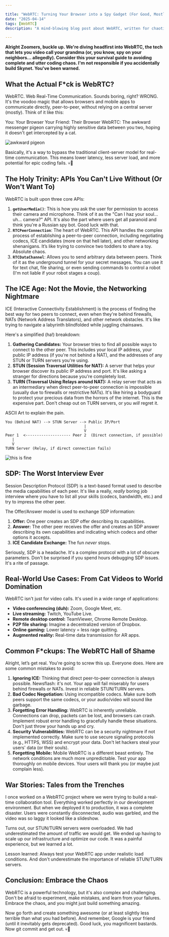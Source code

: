 ```yaml
---

title: "WebRTC: Turning Your Browser into a Spy Gadget (For Good, Mostly)"
date: "2025-04-14"
tags: [WebRTC]
description: "A mind-blowing blog post about WebRTC, written for chaotic Gen Z engineers."

---
```


**Alright Zoomers, buckle up. We're diving headfirst into WebRTC, the tech that lets you video call your grandma (or, you know, spy on your neighbors… allegedly). Consider this your survival guide to avoiding complete and utter coding chaos. I'm not responsible if you accidentally build Skynet. You've been warned.**

## What the Actual F*ck is WebRTC?

WebRTC. Web Real-Time Communication. Sounds boring, right? WRONG. It's the voodoo magic that allows browsers and mobile apps to communicate directly, peer-to-peer, without relying on a central server (mostly). Think of it like this:

You: Your Browser
Your Friend: Their Browser
WebRTC: The awkward messenger pigeon carrying highly sensitive data between you two, hoping it doesn't get intercepted by a cat.

![awkward pigeon](https://i.kym-cdn.com/photos/images/newsfeed/001/874/247/df4.jpg)

Basically, it's a way to bypass the traditional client-server model for real-time communication. This means lower latency, less server load, and more potential for epic coding fails. 💀🙏

## The Holy Trinity: APIs You Can't Live Without (Or Won't Want To)

WebRTC is built upon three core APIs:

1.  **`getUserMedia()`**: This is how you ask the user for permission to access their camera and microphone. Think of it as the "Can I haz your soul… uh… camera?" API. It's also the part where users get all paranoid and think you're a Russian spy bot. Good luck with that.
2.  **`RTCPeerConnection`**: The heart of WebRTC. This API handles the complex process of establishing a peer-to-peer connection, including negotiating codecs, ICE candidates (more on that hell later), and other networking shenanigans. It’s like trying to convince two toddlers to share a toy. Absolute chaos.
3.  **`RTCDataChannel`**: Allows you to send arbitrary data between peers. Think of it as the underground tunnel for your secret messages. You can use it for text chat, file sharing, or even sending commands to control a robot (I'm not liable if your robot stages a coup).

## The ICE Age: Not the Movie, the Networking Nightmare

ICE (Interactive Connectivity Establishment) is the process of finding the best way for two peers to connect, even when they're behind firewalls, NATs (Network Address Translators), and other network obstacles. It's like trying to navigate a labyrinth blindfolded while juggling chainsaws.

Here's a simplified (ha!) breakdown:

1.  **Gathering Candidates:** Your browser tries to find all possible ways to connect to the other peer. This includes your local IP address, your public IP address (if you're not behind a NAT), and the addresses of any STUN or TURN servers you're using.
2.  **STUN (Session Traversal Utilities for NAT):** A server that helps your browser discover its public IP address and port. It's like asking a stranger for directions because you're completely lost.
3.  **TURN (Traversal Using Relays around NAT):** A relay server that acts as an intermediary when direct peer-to-peer connection is impossible (usually due to firewalls or restrictive NATs). It's like hiring a bodyguard to protect your precious data from the horrors of the internet. This is the expensive part. Don't cheap out on TURN servers, or you *will* regret it.

ASCII Art to explain the pain.

```
You (Behind NAT) --> STUN Server --> Public IP/Port
                                   |
                                   V
Peer 1  <-------------------- Peer 2  (Direct connection, if possible)
   |
   V
TURN Server (Relay, if direct connection fails)
```

![this is fine](https://i.kym-cdn.com/photos/images/newsfeed/009/151/119/f09.png)

## SDP: The Worst Interview Ever

Session Description Protocol (SDP) is a text-based format used to describe the media capabilities of each peer. It's like a really, *really* boring job interview where you have to list all your skills (codecs, bandwidth, etc.) and try to impress the other peer.

The Offer/Answer model is used to exchange SDP information:

1.  **Offer:** One peer creates an SDP offer describing its capabilities.
2.  **Answer:** The other peer receives the offer and creates an SDP answer describing its own capabilities and indicating which codecs and other options it accepts.
3.  **ICE Candidate Exchange:** The fun *never* stops.

Seriously, SDP is a headache. It's a complex protocol with a lot of obscure parameters. Don't be surprised if you spend hours debugging SDP issues. It's a rite of passage.

## Real-World Use Cases: From Cat Videos to World Domination

WebRTC isn't just for video calls. It's used in a wide range of applications:

*   **Video conferencing (duh):** Zoom, Google Meet, etc.
*   **Live streaming:** Twitch, YouTube Live.
*   **Remote desktop control:** TeamViewer, Chrome Remote Desktop.
*   **P2P file sharing:** Imagine a decentralized version of Dropbox.
*   **Online gaming:** Lower latency = less rage quitting.
*   **Augmented reality:** Real-time data transmission for AR apps.

## Common F*ckups: The WebRTC Hall of Shame

Alright, let’s get real. You're going to screw this up. Everyone does. Here are some common mistakes to avoid:

1.  **Ignoring ICE:** Thinking that direct peer-to-peer connection is always possible. Newsflash: it's not. Your app will fail miserably for users behind firewalls or NATs. Invest in reliable STUN/TURN servers.
2.  **Bad Codec Negotiation:** Using incompatible codecs. Make sure both peers support the same codecs, or your audio/video will sound like garbage.
3.  **Forgetting Error Handling:** WebRTC is inherently unreliable. Connections can drop, packets can be lost, and browsers can crash. Implement robust error handling to gracefully handle these situations. Don't just throw your hands up and cry.
4.  **Security Vulnerabilities:** WebRTC can be a security nightmare if not implemented correctly. Make sure to use secure signaling protocols (e.g., HTTPS, WSS) and encrypt your data. Don't let hackers steal your users' data (or their souls).
5. **Forgetting Mobile:** Mobile WebRTC is a different beast entirely. The network conditions are much more unpredictable. Test your app thoroughly on mobile devices. Your users will thank you (or maybe just complain less).

## War Stories: Tales from the Trenches

I once worked on a WebRTC project where we were trying to build a real-time collaboration tool. Everything worked perfectly in our development environment. But when we deployed it to production, it was a complete disaster. Users were constantly disconnected, audio was garbled, and the video was so laggy it looked like a slideshow.

Turns out, our STUN/TURN servers were overloaded. We had underestimated the amount of traffic we would get. We ended up having to scale up our infrastructure and optimize our code. It was a painful experience, but we learned a lot.

Lesson learned: Always test your WebRTC app under realistic load conditions. And don't underestimate the importance of reliable STUN/TURN servers.

## Conclusion: Embrace the Chaos

WebRTC is a powerful technology, but it's also complex and challenging. Don't be afraid to experiment, make mistakes, and learn from your failures. Embrace the chaos, and you might just build something amazing.

Now go forth and create something awesome (or at least slightly less terrible than what you had before). And remember, Google is your friend (until it inevitably gets deprecated). Good luck, you magnificent bastards. Now git commit and get out. 💀🙏

